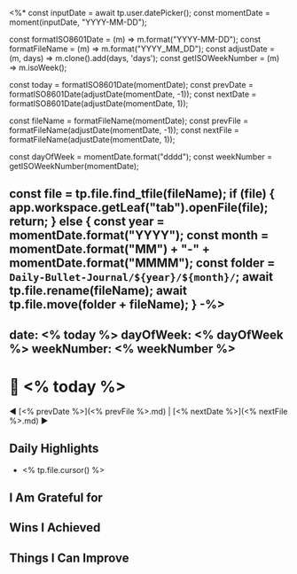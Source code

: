 <%*
const inputDate = await tp.user.datePicker();
const momentDate = moment(inputDate, "YYYY-MM-DD");

const formatISO8601Date = (m) => m.format("YYYY-MM-DD");
const formatFileName = (m) => m.format("YYYY_MM_DD");
const adjustDate = (m, days) => m.clone().add(days, 'days');
const getISOWeekNumber = (m) => m.isoWeek();

const today = formatISO8601Date(momentDate);
const prevDate = formatISO8601Date(adjustDate(momentDate, -1));
const nextDate = formatISO8601Date(adjustDate(momentDate, 1));

const fileName = formatFileName(momentDate);
const prevFile = formatFileName(adjustDate(momentDate, -1));
const nextFile = formatFileName(adjustDate(momentDate, 1));

const dayOfWeek = momentDate.format("dddd");
const weekNumber = getISOWeekNumber(momentDate);

const file = tp.file.find_tfile(fileName);
if (file) {
    app.workspace.getLeaf("tab").openFile(file);
    return;
} else {
    const year = momentDate.format("YYYY");
    const month = momentDate.format("MM") + "-" + momentDate.format("MMMM");
    const folder = `Daily-Bullet-Journal/${year}/${month}/`;
    await tp.file.rename(fileName);
    await tp.file.move(folder + fileName);
}
-%>
---
date: <% today %>
dayOfWeek: <% dayOfWeek %>
weekNumber: <% weekNumber %>
---

# 📝 <% today %>

◀ [<% prevDate %>](<% prevFile %>.md) | [<% nextDate %>](<% nextFile %>.md) ▶

## Daily Highlights

* <% tp.file.cursor() %>

## I Am Grateful for

## Wins I Achieved

## Things I Can Improve